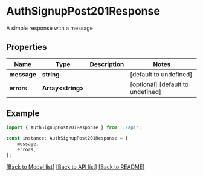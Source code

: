 # AuthSignupPost201Response

A simple response with a message

## Properties

Name | Type | Description | Notes
------------ | ------------- | ------------- | -------------
**message** | **string** |  | [default to undefined]
**errors** | **Array&lt;string&gt;** |  | [optional] [default to undefined]

## Example

```typescript
import { AuthSignupPost201Response } from './api';

const instance: AuthSignupPost201Response = {
    message,
    errors,
};
```

[[Back to Model list]](../README.md#documentation-for-models) [[Back to API list]](../README.md#documentation-for-api-endpoints) [[Back to README]](../README.md)
